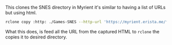 This clones the SNES directory in Myrient it's similar to having a list of URLs but using html.

```bash
rclone copy :http: ./Games-SNES --http-url 'https://myrient.erista.me/files/No-Intro/Nintendo%20-%20Super%20Nintendo%20Entertainment%20System/' --http-no-head --ignore-existing -v
```

What this does, is feed all the URL from the captured HTML to `rclone` the copies it to desired directory.